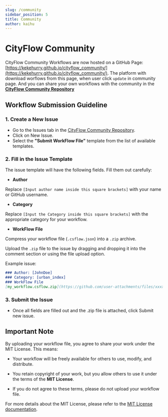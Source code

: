 ```yaml
---
slug: /community
sidebar_position: 5
title: Community
author: kaihu
---
```


# CityFlow Community

CityFlow Community Workflows are now hosted on a GitHub Page: [https://kekehurry.github.io/cityflow_community/](https://kekehurry.github.io/cityflow_community/). The platform with download worflows from this page, when user click `update` in community page. And you can share your own workflows with the community in the **[CityFlow Community Repository](https://github.com/kekehurry/cityflow_community)**


## Workflow Submission Guideline

### 1. Create a New Issue

- Go to the Issues tab in the [CityFlow Community Repository](https://github.com/kekehurry/cityflow_community).
- Click on New Issue.
- Select the **"Submit WorkFlow File"** template from the list of available templates.

### 2. Fill in the Issue Template

The issue template will have the following fields. Fill them out carefully:

- **Author** 

Replace `[Input author name inside this square brackets]` with your name or GitHub username.

- **Category**

Replace `[Input the Category inside this square brackets]` with the appropriate category for your workflow.

- **WorkFlow File**

Compress your workflow file (`.csflow.json`) into a `.zip` archive.

Upload the `.zip` file to the issue by dragging and dropping it into the comment section or using the file upload option.

Example issue:

```markdown
### Author: [JohnDoe]
### Category: [urban_index]
### WorkFlow File
[my_workflow.csflow.zip](https://github.com/user-attachments/files/xxxxx/my_workflow.zip)
```

### 3. Submit the Issue

- Once all fields are filled out and the .zip file is attached, click Submit new issue.


## Important Note

By uploading your workflow file, you agree to share your work under the MIT License. This means:

- Your workflow will be freely available for others to use, modify, and distribute.

- You retain copyright of your work, but you allow others to use it under the terms of the **MIT License**.

- If you do not agree to these terms, please do not upload your workflow file.

For more details about the MIT License, please refer to the [MIT License documentation](https://opensource.org/licenses/MIT).

